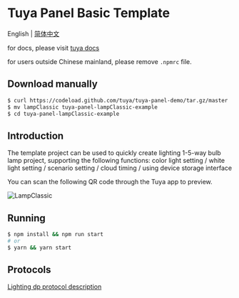 # Tuya Panel Basic Template



English | [简体中文](./README-zh_CN.md)



for docs, please visit [tuya docs](https://docs.tuya.com)



for users outside Chinese mainland, please remove `.npmrc` file.



## Download manually

```bash
$ curl https://codeload.github.com/tuya/tuya-panel-demo/tar.gz/master | tar -xz --strip=2 tuya-panel-demo-master/examples/lampClassic
$ mv lampClassic tuya-panel-lampClassic-example
$ cd tuya-panel-lampClassic-example
```

## Introduction

The template project can be used to quickly create lighting 1-5-way bulb lamp project, supporting the following functions: color light setting / white light setting / scenario setting / cloud timing / using device storage interface

You can scan the following QR code through the Tuya app to preview.

![LampClassic](https://images.tuyacn.com/rms-static/5c2c6430-0c67-11eb-897d-85bb9e60451e-1602492363251.png?tyName=lampClassic.png)



## Running

```bash
$ npm install && npm run start
# or
$ yarn && yarn start
```


## Protocols
[Lighting dp protocol description](https://docs.tuya.com/zh/hardware/lighting/lighting/product-function-definition?id=K9lf9jad5bga9)
